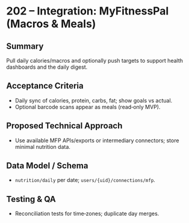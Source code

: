 # 202 – Integration: MyFitnessPal (Macros & Meals)

## Summary
Pull daily calories/macros and optionally push targets to support health dashboards and the daily digest.

## Acceptance Criteria
- Daily sync of calories, protein, carbs, fat; show goals vs actual.
- Optional barcode scans appear as meals (read‑only MVP).

## Proposed Technical Approach
- Use available MFP APIs/exports or intermediary connectors; store minimal nutrition data.

## Data Model / Schema
- `nutrition/daily` per date; `users/{uid}/connections/mfp`.

## Testing & QA
- Reconciliation tests for time‑zones; duplicate day merges.

